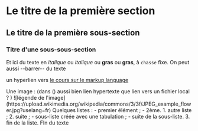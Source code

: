 # Le titre de la première section

## Le titre de la première sous-section

### Titre d'une sous-sous-section

Et ici du texte en *italique* ou _italique_ ou **gras** ou __gras__, à `chasse` fixe.
On peut aussi --barrer-- du texte

un hyperlien vers [le cours sur le markup language](https://enacit.epfl.ch/cours/markdown-pandoc/)

<!-- Commentaire --!>

Une image : (dans () aussi bien lien hypertexte que lien vers un fichier local ? )

![légende de l'image](https://upload.wikimedia.org/wikipedia/commons/3/3f/JPEG_example_flower.jpg?uselang=fr)

Quelques listes :

- premier élément ;
- 2ème.

1. autre liste ;
2. suite ;
  - sous-liste créée avec une tabulation ;
  - suite de la sous-liste.
3. fin de la liste.
  

FIn du texte
